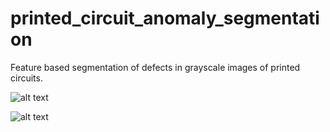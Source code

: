 # printed_circuit_anomaly_segmentation
Feature based segmentation of defects in grayscale images of printed circuits.

![alt text](https://imgur.com/a/UwOzeGG)

![alt text](https://imgur.com/uAZ02vl)
